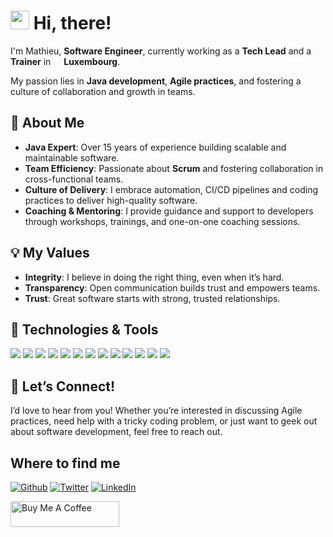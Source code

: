 # <img src="https://emojis.slackmojis.com/emojis/images/1531849430/4246/blob-sunglasses.gif?1531849430" width="30"/> Hi, there!


I'm Mathieu, **Software Engineer**, currently working as a **Tech Lead** and a **Trainer** in <img src="https://cdn-icons-png.flaticon.com/128/197/197614.png" width="13"/> **Luxembourg**.

My passion lies in **Java development**, **Agile practices**, and fostering a culture of collaboration and growth in teams.

## 🌟 **About Me**

-  **Java Expert**: Over 15 years of experience building scalable and maintainable software.
-  **Team Efficiency**: Passionate about **Scrum** and fostering collaboration in cross-functional teams.
-  **Culture of Delivery**: I embrace automation, CI/CD pipelines and coding practices to deliver high-quality software.
-  **Coaching & Mentoring**: I provide guidance and support to developers through workshops, trainings, and one-on-one coaching sessions.

## 💡 **My Values**

- **Integrity**: I believe in doing the right thing, even when it’s hard.
- **Transparency**: Open communication builds trust and empowers teams.
- **Trust**: Great software starts with strong, trusted relationships.

## 🔧 Technologies & Tools

![](https://img.shields.io/badge/Java-%23ED8B00?style=for-the-badge&logo=openjdk&logoColor=white)
![](https://img.shields.io/badge/GIT-E44C30?style=for-the-badge&logo=git&logoColor=white)
![](https://img.shields.io/badge/Spring-6DB33F?style=for-the-badge&logo=spring&logoColor=white)
![](https://img.shields.io/badge/Junit5-25A162?style=for-the-badge&logo=junit5&logoColor=white)
![](https://img.shields.io/badge/Docker-2CA5E0?style=for-the-badge&logo=docker&logoColor=white)
![](https://img.shields.io/badge/Angular-DD0031?style=for-the-badge&logo=angular&logoColor=white)
![](https://img.shields.io/badge/Kubernetes-3069DE?style=for-the-badge&logo=kubernetes&logoColor=white)
![](https://img.shields.io/badge/GitHub_Actions-2088FF?style=for-the-badge&logo=github-actions&logoColor=white)
![](https://img.shields.io/badge/Amazon_AWS-FF9900?style=for-the-badge&logo=amazonaws&logoColor=white)
![](https://img.shields.io/badge/Sonarqube-5190cf?style=for-the-badge&logo=sonarqube&logoColor=white)
![](https://img.shields.io/badge/Miro-F7C922?style=for-the-badge&logo=Miro&logoColor=050036)
![](https://img.shields.io/badge/VSCode-0078D4?style=for-the-badge&logo=visual%20studio%20code&logoColor=white)
![](https://img.shields.io/badge/IntelliJ_IDEA-000000.svg?style=for-the-badge&logo=intellij-idea&logoColor=white)


## 📢 **Let’s Connect!**
I’d love to hear from you! Whether you’re interested in discussing Agile practices, need help with a tricky coding problem, or just want to geek out about software development, feel free to reach out.

## Where to find me
<p><a href="https://github.com/matleclaire" target="_blank"><img alt="Github" src="https://img.shields.io/badge/GitHub-%2312100E.svg?&style=for-the-badge&logo=Github&logoColor=white" /></a> 
  <a href="https://x.com/matleclaire" target="_blank"><img alt="Twitter" src="https://img.shields.io/badge/twitter-%231DA1F2.svg?&style=for-the-badge&logo=twitter&logoColor=white" /></a> 
  <a href="https://www.linkedin.com/in/mathieu-leclaire" target="_blank"><img alt="LinkedIn" src="https://img.shields.io/badge/linkedin-%230077B5.svg?&style=for-the-badge&logo=linkedin&logoColor=white" /></a> 
</p>


<a href="https://www.buymeacoffee.com/matleclaire" target="_blank"><img src="https://cdn.buymeacoffee.com/buttons/default-orange.png" alt="Buy Me A Coffee" height="41" width="174"></a>


<!--
**matleclaire/matleclaire** is a ✨ _special_ ✨ repository because its `README.md` (this file) appears on your GitHub profile.

Here are some ideas to get you started:

- 🔭 I’m currently working on ...
- 🌱 I’m currently learning ...
- 👯 I’m looking to collaborate on ...
- 🤔 I’m looking for help with ...
- 💬 Ask me about ...
- 📫 How to reach me: ...
- 😄 Pronouns: ...
- ⚡ Fun fact: ...
-->
